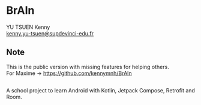 # BrAIn
YU TSUEN Kenny  
kenny.yu-tsuen@supdevinci-edu.fr

## Note

This is the public version with missing features for helping others.  
For Maxime -> https://github.com/kennymnh/BrAIn

## 

A school project to learn Android with Kotlin, Jetpack Compose, Retrofit and Room.

